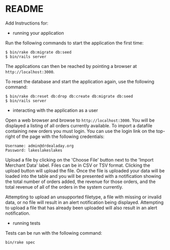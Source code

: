 README
======

Add Instructions for:

* running your application

Run the following commands to start the application the first time:

```
$ bin/rake db:migrate db:seed
$ bin/rails server
```

The applications can then be reached by pointing a browser at ```http://localhost:3000```.

To reset the database and start the application again, use the following command:

```
$ bin/rake db:reset db:drop db:create db:migrate db:seed
$ bin/rails server
```

* interacting with the application as a user

Open a web browser and browse to ```http://localhost:3000```. You will be displayed a listing of all orders currently available. To import a datafile containing new orders you must login. You can use the login link on the top-right of the page with the following credentials:

```
Username: admin@drdealaday.org
Password: lakeslakeslakes
```

Upload a file by clicking on the 'Choose File' button next to the 'Import Merchant Data' label. Files can be in CSV or TSV format. Clicking the upload button will upload the file. Once the file is uploaded your data will be loaded into the table and you will be presented with a notification showing the total number of orders added, the revenue for those orders, and the total revenue of all of the orders in the system currently.

Attempting to upload an unsupported filetype, a file with missing or invalid data, or no file will result in an alert notification being displayed. Attempting to upload a file that has already been uploaded will also result in an alert notification.

* running tests

Tests can be run with the following command:

```
bin/rake spec
```

